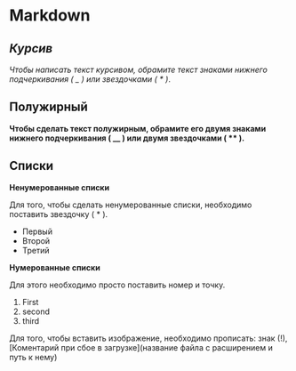# Markdown

## *Курсив*

*Чтобы написать текст курсивом, обрамите текст знаками нижнего подчеркивания ( _ ) или звездочками ( * )*.

## **Полужирный**

**Чтобы сделать текст полужирным, обрамите его двумя знаками нижнего подчеркивания ( __ ) или  двумя звездочками ( ** ).**

## Списки

**Ненумерованные списки**

Для того, чтобы сделать ненумерованные списки, необходимо поставить звездочку ( * ).

* Первый
* Второй
* Третий

**Нумерованные списки**

Для этого необходимо просто поставить номер и точку.

1. First
2. second
3. third



Для того, чтобы вставить изображение, необходимо прописать: знак (!),[Коментарий при сбое в загрузке](название файла с расширением и путь к нему)